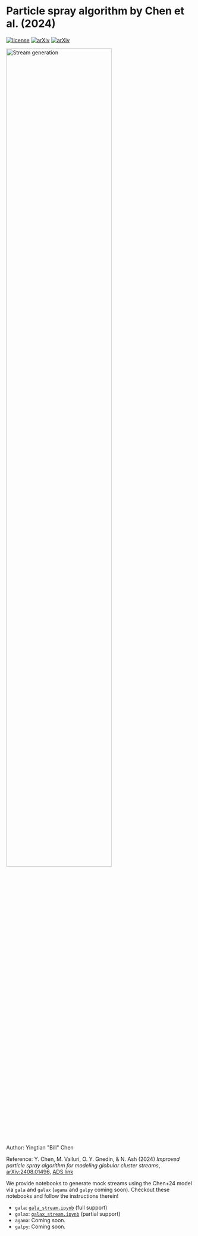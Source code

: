 # Particle spray algorithm by Chen et al. (2024)

[![license](https://img.shields.io/github/license/ybillchen/particle_spray_chen24)](LICENSE)
[![arXiv](https://img.shields.io/badge/NASA-ADS-blue)](https://ui.adsabs.harvard.edu/abs/2024arXiv240801496C/abstract)
[![arXiv](https://img.shields.io/badge/arXiv-2408.01496-green)](https://arxiv.org/abs/2408.01496)

<img src="data/movie.gif" alt="Stream generation" width="75%"/>

Author: Yingtian "Bill" Chen

Reference: Y. Chen, M. Valluri, O. Y. Gnedin, & N. Ash (2024) *Improved particle spray algorithm for modeling globular cluster streams*, [arXiv:2408.01496](https://arxiv.org/abs/2408.01496), [ADS link](https://ui.adsabs.harvard.edu/abs/2024arXiv240801496C/abstract)

We provide notebooks to generate mock streams using the Chen+24 model via `gala` and `galax` (`agama` and `galpy` coming soon). Checkout these notebooks and follow the instructions therein!

- `gala`: [`gala_stream.ipynb`](gala_stream.ipynb) (full support)
- `galax`: [`galax_stream.ipynb`](galax_stream.ipynb) (partial support)
- `agama`: Coming soon.
- `galpy`: Coming soon.